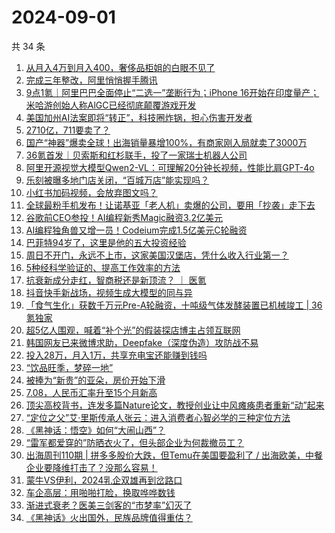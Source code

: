 # 2024-09-01

共 34 条

<!-- BEGIN 36KR -->
<!-- 最后更新时间 2024-09-01 04:01:17 +0800 -->
1. [从月入4万到月入400，奢侈品柜姐的白眼不见了](https://36kr.com/p/2927045384804993)
1. [完成三年整改，阿里悄悄握手腾讯](https://36kr.com/p/2929660785154951)
1. [9点1氪｜阿里巴巴全面停止“二选一”垄断行为；iPhone 16开始在印度量产；米哈游创始人称AlGC已经彻底颠覆游戏开发](https://36kr.com/p/2929204796643972)
1. [美国加州AI法案即将“转正”，科技圈炸锅，担心伤害开发者](https://36kr.com/p/2928764065701253)
1. [2710亿，711要卖了？](https://36kr.com/p/2929462273350531)
1. [国产“神器”爆卖全球！出海销量暴增100%，有商家刚入局就卖了3000万](https://36kr.com/p/2929304051653249)
1. [36氪首发｜贝索斯和红杉联手，投了一家瑞士机器人公司](https://36kr.com/p/2928768069704322)
1. [阿里开源视觉大模型Qwen2-VL：可理解20分钟长视频，性能比肩GPT-4o](https://36kr.com/p/2928751377472904)
1. [乐刻被曝多地门店关闭，“百城万店”能实现吗？](https://36kr.com/p/2929439884942470)
1. [小红书加码视频，会放弃图文吗？](https://36kr.com/p/2929311388359552)
1. [全球最粉手机发布！让诺基亚「老人机」卖爆的公司，要用「抄袭」走下去](https://36kr.com/p/2929539394067078)
1. [谷歌前CEO参投！AI编程新秀Magic融资3.2亿美元](https://36kr.com/p/2928770808749449)
1. [AI编程独角兽又增一员！Codeium完成1.5亿美元C轮融资](https://36kr.com/p/2928735554149766)
1. [巴菲特94岁了，这里是他的五大投资经验](https://36kr.com/p/2929304895052425)
1. [周日不开门，永远不上市，这家美国汉堡店，凭什么收入行业第一？](https://36kr.com/p/2929298247703942)
1. [5种经科学验证的、提高工作效率的方法](https://36kr.com/p/2921157914385284)
1. [抗衰新成分走红，智商税还是新顶流？ ｜ 医氪](https://36kr.com/p/2929481495452544)
1. [抖音快手新战场，视频生成大模型的同与异](https://36kr.com/p/2928614934732167)
1. [「食气生化」获数千万元Pre-A轮融资，十吨级气体发酵装置已机械竣工 | 36氪独家](https://36kr.com/p/2927320421948291)
1. [超5亿人围观，喊着“补个光”的假装探店博主占领互联网](https://36kr.com/p/2929305514171271)
1. [韩国网友已来微博求助，Deepfake（深度伪造）攻防战不易](https://36kr.com/p/2928825503358087)
1. [投入28万，月入1万，共享充电宝还能赚到钱吗](https://36kr.com/p/2929310514076296)
1. [“饮品旺季，梦碎一地”](https://36kr.com/p/2929302923713409)
1. [被捧为“新贵”的亚朵，房价开始下滑](https://36kr.com/p/2929538831621001)
1. [7.08，人民币汇率升至15个月新高](https://36kr.com/p/2929301971212932)
1. [顶尖高校背书，连发多篇Nature论文，教授创业让中风瘫痪患者重新“动”起来](https://36kr.com/p/2929356921707142)
1. [“定位之父”艾·里斯传承人张云：进入消费者心智必学的三种定位方法](https://36kr.com/p/2925394687957891)
1. [《黑神话：悟空》如何“大闹山西”？](https://36kr.com/p/2929302677691268)
1. [“雷军都爱穿的”防晒衣火了，但头部企业为何裁撤员工？](https://36kr.com/p/2919682962316161)
1. [出海周刊110期 | 拼多多股价大跌，但Temu在美国要盈利了 / 出海欧美，中餐企业要降维打击了？没那么容易！](https://36kr.com/p/2928463077939842)
1. [蒙牛VS伊利，2024乳企双雄再到岔路口](https://36kr.com/p/2928610114624899)
1. [车企高层：用啪啪打脸，换取哗哗数钱](https://36kr.com/p/2928592228900231)
1. [渐进式衰老？医美三剑客的“市梦率”幻灭了](https://36kr.com/p/2928576694246534)
1. [《黑神话》火出国外，民族品牌值得重估？](https://36kr.com/p/2929301582175110)
<!-- END 36KR -->